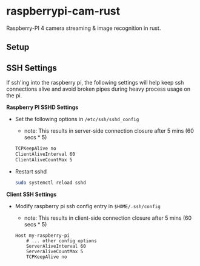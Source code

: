 # raspberrypi-cam-rust

Raspberry-PI 4 camera streaming & image recognition in rust.

## Setup

## SSH Settings

If ssh'ing into the raspberry pi, the following settings will help keep ssh connections alive and avoid broken pipes
during heavy process usage on the pi.


**Raspberry PI SSHD Settings**

- Set the following options in  `/etc/ssh/sshd_config`
	- note: This results in server-side connection closure after 5 mins (60 secs * 5)

	```bash
	TCPKeepAlive no
	ClientAliveInterval 60
	ClientAliveCountMax 5
	```

- Restart sshd
	```bash
	sudo systemctl reload sshd
	```
**Client SSH Settings**

- Modify raspberry pi ssh config entry in `$HOME/.ssh/config`
	- note: This results in client-side connection closure after 5 mins (60 secs * 5)

	```ssh
	Host my-raspberry-pi
		# ... other config options
		ServerAliveInterval 60
		ServerAliveCountMax 5
		TCPKeepAlive no
	```
